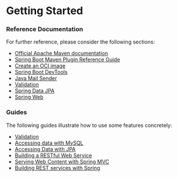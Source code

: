 # Getting Started

### Reference Documentation
For further reference, please consider the following sections:

* [Official Apache Maven documentation](https://maven.apache.org/guides/index.html)
* [Spring Boot Maven Plugin Reference Guide](https://docs.spring.io/spring-boot/docs/3.1.7/maven-plugin/reference/html/)
* [Create an OCI image](https://docs.spring.io/spring-boot/docs/3.1.7/maven-plugin/reference/html/#build-image)
* [Spring Boot DevTools](https://docs.spring.io/spring-boot/docs/3.1.7/reference/htmlsingle/index.html#using.devtools)
* [Java Mail Sender](https://docs.spring.io/spring-boot/docs/3.1.7/reference/htmlsingle/index.html#io.email)
* [Validation](https://docs.spring.io/spring-boot/docs/3.1.7/reference/htmlsingle/index.html#io.validation)
* [Spring Data JPA](https://docs.spring.io/spring-boot/docs/3.1.7/reference/htmlsingle/index.html#data.sql.jpa-and-spring-data)
* [Spring Web](https://docs.spring.io/spring-boot/docs/3.1.7/reference/htmlsingle/index.html#web)

### Guides
The following guides illustrate how to use some features concretely:

* [Validation](https://spring.io/guides/gs/validating-form-input/)
* [Accessing data with MySQL](https://spring.io/guides/gs/accessing-data-mysql/)
* [Accessing Data with JPA](https://spring.io/guides/gs/accessing-data-jpa/)
* [Building a RESTful Web Service](https://spring.io/guides/gs/rest-service/)
* [Serving Web Content with Spring MVC](https://spring.io/guides/gs/serving-web-content/)
* [Building REST services with Spring](https://spring.io/guides/tutorials/rest/)

